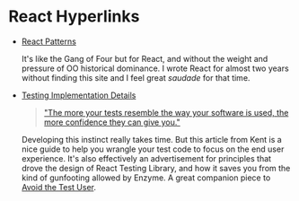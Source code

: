 # React Hyperlinks

- [React Patterns](https://reactpatterns.com/)
  
  It's like the Gang of Four but for React, and without the weight and pressure of OO historical dominance. I wrote React for almost two years without finding this site and I feel great *saudade* for that time. 
- [Testing Implementation Details]((https://kentcdodds.com/blog/testing-implementation-details))
  > ["The more your tests resemble the way your software is used, the more confidence they can give you."](https://twitter.com/kentcdodds/status/977018512689455106) 
  
  Developing this instinct really takes time. But this article from Kent is a nice guide to help you wrangle your test code to focus on the end user experience. It's also effectively an advertisement for principles that drove the design of React Testing Library, and how it saves you from the kind of gunfooting allowed by Enzyme. A great companion piece to [Avoid the Test User](https://kentcdodds.com/blog/avoid-the-test-user). 

